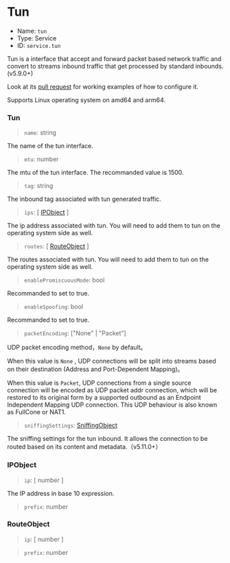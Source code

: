 # Tun
* Name: `tun`
* Type: Service
* ID: `service.tun`

Tun is a interface that accept and forward packet based network traffic and convert to streams inbound traffic that get processed by standard inbounds. (v5.9.0+)

Look at its [pull request](https://github.com/v2fly/v2ray-core/pull/2541) for working examples of how to configure it.

Supports Linux operating system on amd64 and arm64.

### Tun

> `name`: string

The name of the tun interface.

> `mtu`: number

The mtu of the tun interface. The recommanded value is 1500.

> `tag`: string

The inbound tag associated with tun generated traffic.

> `ips`: [ [IPObject](#IPObject) ]

The ip address associated with tun. You will need to add them to tun on the operating system side as well.

> `routes`: [ [RouteObject](#RouteObject) ]

The routes associated with tun. You will need to add them to tun on the operating system side as well.

> `enablePromiscuousMode`: bool

Recommanded to set to true.

> `enableSpoofing`: bool

Recommanded to set to true.

> `packetEncoding`:  \["None" | "Packet"\]

UDP packet encoding method，`None` by default。

When this value is `None` , UDP connections will be split into streams based on their destination (Address and Port-Dependent Mapping)。

When this value is `Packet`, UDP connections from a single source connection will be encoded as UDP packet addr connection, which will be restored to its original form by a supported outbound as an Endpoint Independent Mapping UDP connection.
This UDP behaviour is also known as FullCone or NAT1.

> `sniffingSettings`: [SniffingObject](../inbound.md/#SniffingObject)

The sniffing settings for the tun inbound. It allows the connection to be routed based on its content and metadata.（v5.11.0+）

### IPObject

> `ip`: [ number ]

The IP address in base 10 expression.

> `prefix`: number

### RouteObject

> `ip`: [ number ]

> `prefix`: number
